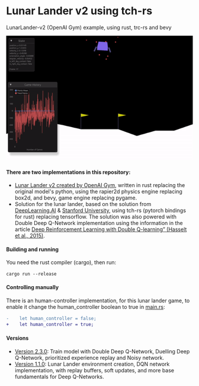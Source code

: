 # Lunar Lander v2 using tch-rs
LunarLander-v2 (OpenAI Gym) example, using rust, trc-rs and bevy

![controller_ai_running](controller_ai_running.gif)

#### There are two implementations in this repository:
- [Lunar Lander v2 created by OpenAI Gym](https://github.com/openai/gym/blob/master/gym/envs/box2d/lunar_lander.py), written in rust replacing the original model's python, using the rapier2d physics engine replacing box2d, and bevy, game engine replacing pygame.
- Solution for the lunar lander, based on the solution from [DeepLearning.AI](https://www.deeplearning.ai/) & [Stanford University](https://www.stanford.edu/), using tch-rs (pytorch bindings for rust) replacing tensorflow. The solution was also powered with Double Deep Q-Network implementation using the information in the article [Deep Reinforcement Learning with Double Q-learning” (Hasselt et al., 2015)](https://arxiv.org/pdf/1509.06461.pdf).

#### Building and running
You need the rust compiler (cargo), then run:
```bashrc
cargo run --release
```

#### Controlling manually
There is an human-controller implementation, for this lunar lander game, to enable it change the human_controller boolean to true in [main.rs](src/main.rs):
```diff
-    let human_controller = false;
+    let human_controller = true;
```

#### Versions
- [Version 2.3.0](https://github.com/Robsutar/lunar-lander-tch/tree/v2.3.0): Train model with Double Deep Q-Network, Duelling Deep Q-Network, prioritized experience replay and Noisy network.
- [Version 1.1.0](https://github.com/Robsutar/lunar-lander-tch/tree/v1.1.0): Lunar Lander environment creation, DQN network implementation, with replay buffers, soft updates, and more base fundamentals for Deep Q-Networks.
